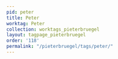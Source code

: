 ```yaml
---
pid: peter
title: Peter
worktag: Peter
collection: worktags_pieterbruegel
layout: tagpage_pieterbruegel
order: '118'
permalink: "/pieterbruegel/tags/peter/"
---
```

